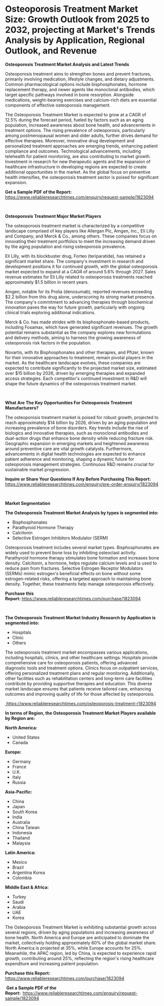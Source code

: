 <p><h1>Osteoporosis Treatment Market Size: Growth Outlook from 2025 to 2032, projecting at Market's Trends Analysis by Application, Regional Outlook, and Revenue</h1></p><p><strong>Osteoporosis Treatment Market Analysis and Latest Trends</strong></p>
<p><p>Osteoporosis treatment aims to strengthen bones and prevent fractures, primarily involving medication, lifestyle changes, and dietary adjustments. Common pharmacological options include bisphosphonates, hormone replacement therapy, and newer agents like monoclonal antibodies, which target specific pathways involved in bone resorption. Alongside medications, weight-bearing exercises and calcium-rich diets are essential components of effective osteoporosis management.</p><p>The Osteoporosis Treatment Market is expected to grow at a CAGR of 12.5% during the forecast period, fueled by factors such as an aging population, increased awareness about bone health, and advancements in treatment options. The rising prevalence of osteoporosis, particularly among postmenopausal women and older adults, further drives demand for effective therapies. Moreover, innovative drug development and personalized treatment approaches are emerging trends, enhancing patient compliance and outcomes. Technological advancements, including telehealth for patient monitoring, are also contributing to market growth. Investment in research for new therapeutic agents and the expansion of healthcare infrastructure in developing regions are expected to create additional opportunities in the market. As the global focus on preventive health intensifies, the osteoporosis treatment sector is poised for significant expansion.</p></p>
<p><strong>Get a Sample PDF of the Report:&nbsp;</strong> <a href="https://www.reliableresearchtimes.com/enquiry/request-sample/1823094?utm_campaign=3557&utm_medium=2&utm_source=Github&utm_content=ia&utm_term=12042025&utm_id=osteoporosis-treatment">https://www.reliableresearchtimes.com/enquiry/request-sample/1823094</a></p>
<p>&nbsp;</p>
<p><strong>Osteoporosis Treatment Major Market Players</strong></p>
<p><p>The osteoporosis treatment market is characterized by a competitive landscape comprised of key players like Allergan Plc, Amgen, Inc., Eli Lilly and Company, and Merck & Co., among others. These companies focus on innovating their treatment portfolios to meet the increasing demand driven by the aging population and rising osteoporosis prevalence. </p><p>Eli Lilly, with its blockbuster drug, Forteo (teriparatide), has retained a significant market share. The company's investment in research and development positions it for continued growth, with the global osteoporosis market expected to expand at a CAGR of around 5.6% through 2027. Sales revenue estimates for Eli Lilly related to osteoporosis treatments reached approximately $1.5 billion in recent years.</p><p>Amgen, notable for its Prolia (denosumab), reported revenues exceeding $2.2 billion from this drug alone, underscoring its strong market presence. The company's commitment to advancing therapies through biochemical innovation paves the way for future growth, particularly with ongoing clinical trials exploring additional indications.</p><p>Merck & Co. has made strides with its bisphosphonate-based products, including Fosamax, which have generated significant revenues. The growth potential remains substantial as the company explores new formulations and delivery methods, aiming to harness the growing awareness of osteoporosis risk factors in the population.</p><p>Novartis, with its Bisphosphonates and other therapies, and Pfizer, known for their innovative approaches to treatment, remain pivotal players in the market. As the healthcare landscape evolves, these companies are expected to contribute significantly to the projected market size, estimated over $15 billion by 2026, driven by emerging therapies and expanded access strategies. Each competitor's continued investment in R&D will shape the future dynamics of the osteoporosis treatment market.</p></p>
<p>&nbsp;</p>
<p><strong>What Are The Key Opportunities For Osteoporosis Treatment Manufacturers?</strong></p>
<p><p>The osteoporosis treatment market is poised for robust growth, projected to reach approximately $14 billion by 2026, driven by an aging population and increasing prevalence of bone disorders. Key trends include the rise of biologics and innovative therapies, such as monoclonal antibodies and dual-action drugs that enhance bone density while reducing fracture risk. Geographic expansion in emerging markets and heightened awareness around preventive care are vital growth catalysts. Furthermore, advancements in digital health technologies are expected to enhance patient adherence and monitoring, shaping a dynamic future for osteoporosis management strategies. Continuous R&D remains crucial for sustainable market progression.</p></p>
<p><strong>Inquire or Share Your Questions If Any Before Purchasing This Report:</strong> <a href="https://www.reliableresearchtimes.com/enquiry/pre-order-enquiry/1823094?utm_campaign=3557&utm_medium=2&utm_source=Github&utm_content=ia&utm_term=12042025&utm_id=osteoporosis-treatment">https://www.reliableresearchtimes.com/enquiry/pre-order-enquiry/1823094</a></p>
<p>&nbsp;</p>
<p><strong>Market Segmentation</strong></p>
<p><strong>The Osteoporosis Treatment Market Analysis by types is segmented into:</strong></p>
<p><ul><li>Bisphosphonates</li><li>Parathyroid Hormone Therapy</li><li>Calcitonin</li><li>Selective Estrogen Inhibitors Modulator (SERM)</li></ul></p>
<p><p>Osteoporosis treatment includes several market types. Bisphosphonates are widely used to prevent bone loss by inhibiting osteoclast activity. Parathyroid hormone therapy stimulates bone formation and increases bone density. Calcitonin, a hormone, helps regulate calcium levels and is used to reduce pain from fractures. Selective Estrogen Receptor Modulators (SERMs) mimic estrogen's beneficial effects on bone without some estrogen-related risks, offering a targeted approach to maintaining bone density. Together, these treatments help manage osteoporosis effectively.</p></p>
<p><strong>Purchase this Report:&nbsp;</strong><a href="https://www.reliableresearchtimes.com/purchase/1823094?utm_campaign=3557&utm_medium=2&utm_source=Github&utm_content=ia&utm_term=12042025&utm_id=osteoporosis-treatment">https://www.reliableresearchtimes.com/purchase/1823094</a></p>
<p>&nbsp;</p>
<p><strong>The Osteoporosis Treatment Market Industry Research by Application is segmented into:</strong></p>
<p><ul><li>Hospitals</li><li>Clinic</li><li>Others</li></ul></p>
<p><p>The osteoporosis treatment market encompasses various applications, including hospitals, clinics, and other healthcare settings. Hospitals provide comprehensive care for osteoporosis patients, offering advanced diagnostic tools and treatment options. Clinics focus on outpatient services, offering personalized treatment plans and regular monitoring. Additionally, other facilities such as rehabilitation centers and long-term care facilities contribute by providing supportive therapies and education. This diverse market landscape ensures that patients receive tailored care, enhancing outcomes and improving quality of life for those affected by osteoporosis.</p></p>
<p><a href="https://www.reliableresearchtimes.com/osteoporosis-treatment-r1823094?utm_campaign=3557&utm_medium=2&utm_source=Github&utm_content=ia&utm_term=12042025&utm_id=osteoporosis-treatment">&nbsp;https://www.reliableresearchtimes.com/osteoporosis-treatment-r1823094</a></p>
<p><strong>In terms of Region, the Osteoporosis Treatment Market Players available by Region are:</strong></p>
<p>
    <p> <strong> North America: </strong>
        <ul>
            <li>United States</li>
            <li>Canada</li>
        </ul>
        </p> 
    <p> <strong> Europe: </strong>
        <ul>
            <li>Germany</li>
            <li>France</li>
            <li>U.K.</li>
            <li>Italy</li>
            <li>Russia</li>
        </ul>
        </p> 
    <p> <strong> Asia-Pacific: </strong>
        <ul>
            <li>China</li>
            <li>Japan</li>
            <li>South Korea</li>
            <li>India</li>
            <li>Australia</li>
            <li>China Taiwan</li>
            <li>Indonesia</li>
            <li>Thailand</li>
            <li>Malaysia</li>
        </ul>
        </p> 
    <p> <strong> Latin America: </strong>
        <ul>
            <li>Mexico</li>
            <li>Brazil</li>
            <li>Argentina Korea</li>
            <li>Colombia</li>
        </ul>
        </p> 
    <p> <strong> Middle East & Africa: </strong>
        <ul>
            <li>Turkey</li>
            <li>Saudi</li>
            <li>Arabia</li>
            <li>UAE</li>
            <li>Korea</li>
        </ul>
    </p>
    </p>
<p><p>The Osteoporosis Treatment Market is exhibiting substantial growth across several regions, driven by aging populations and increasing awareness of bone health. North America and Europe are anticipated to dominate the market, collectively holding approximately 60% of the global market share. North America is projected at 35%, while Europe accounts for 25%. Meanwhile, the APAC region, led by China, is expected to experience rapid growth, contributing around 25%, reflecting the region's rising healthcare expenditure and increasing patient population.</p></p>
<p><strong>Purchase this Report: </strong><a href="https://www.reliableresearchtimes.com/purchase/1823094?utm_campaign=3557&utm_medium=2&utm_source=Github&utm_content=ia&utm_term=12042025&utm_id=osteoporosis-treatment">https://www.reliableresearchtimes.com/purchase/1823094</a></p>
<p>&nbsp;<strong>Get a Sample PDF of the Report:&nbsp;&nbsp;</strong><a href="https://www.reliableresearchtimes.com/enquiry/request-sample/1823094?utm_campaign=3557&utm_medium=2&utm_source=Github&utm_content=ia&utm_term=12042025&utm_id=osteoporosis-treatment">https://www.reliableresearchtimes.com/enquiry/request-sample/1823094</a></p>
<p><strong></strong></p>
<p><p></p><p></p><p></p></p>